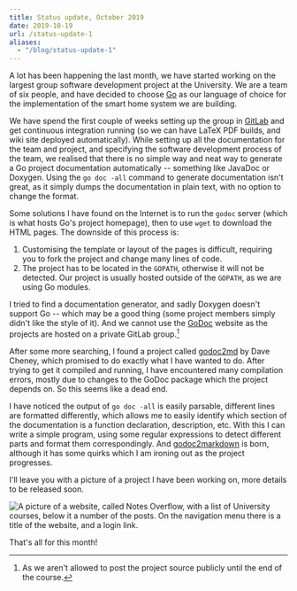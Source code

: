 ```yaml
---
title: Status update, October 2019
date: 2019-10-19
url: /status-update-1
aliases:
  - "/blog/status-update-1"
---
```


A lot has been happening the last month, we have started working on the
largest group software development project at the University. We are a team
of six people, and have decided to choose [Go](/languages/go/) as our language
of choice for the implementation of the smart home system we are building.  

We have spend the first couple of weeks setting up the group in [GitLab] and
get continuous integration running (so we can have LaTeX PDF builds, and wiki
site deployed automatically). While setting up all the documentation for the
team and project, and specifying the software development process of the team,
we realised that there is no simple way and neat way to generate a Go project
documentation automatically -- something like JavaDoc or Doxygen. Using the
`go doc -all` command to generate documentation isn't great, as it simply
dumps the documentation in plain text, with no option to change the format.  

Some solutions I have found on the Internet is to run the `godoc` server
(which is what hosts Go's project homepage), then to use `wget` to download
the HTML pages. The downside of this process is:

1. Customising the template or layout of the pages is difficult, requiring
you to fork the project and change many lines of code.
2. The project has to be located in the `GOPATH`, otherwise it will not be
detected. Our project is usually hosted outside of the `GOPATH`, as we are
using Go modules.

I tried to find a documentation generator, and sadly Doxygen doesn't support 
Go -- which may be a good thing (some project members simply didn't like the
style of it). And we cannot use the [GoDoc] website as the projects are hosted
on a private GitLab group.[^1]

After some more searching, I found a project called [godoc2md] by Dave Cheney,
which promised to do exactly what I have wanted to do. After trying to get it
compiled and running, I have encountered many compilation errors, mostly due to
changes to the GoDoc package which the project depends on. So this seems like a
dead end.  

I have noticed the output of `go doc -all` is easily parsable, different lines
are formatted differently, which allows me to easily identify which section of
the documentation is a function declaration, description, etc. With this I can
write a simple program, using some regular expressions to detect different
parts and format them correspondingly. And [godoc2markdown] is born, although
it has some quirks which I am ironing out as the project progresses.  

I'll leave you with a picture of a project I have been working on, more details
to be released soon.

![A picture of a website, called Notes Overflow, with a list of University
courses, below it a number of the posts. On the navigation menu there is a
title of the website, and a login link.](notes-overflow-alpha.png)

That's all for this month!

[^1]: As we aren't allowed to post the project source publicly until the end of the course.

[GoDoc]: https://godoc.org/
[godoc2md]: https://github.com/davecheney/godoc2md
[godoc2markdown]: /projects/godoc2markdown/
[GitLab]: https://gitlab.com

